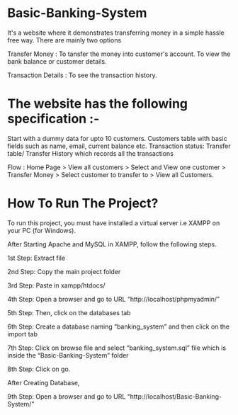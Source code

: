# Basic-Banking-System

It's a website where it demonstrates transferring money in a simple hassle free way. There are mainly two options 

Transfer Money : To tansfer the money into customer's account. To view the bank balance or customer details. 

Transaction Details : To see the transaction history.

# The website has the following specification :- 
Start with a dummy data for upto 10 customers. Customers table with basic fields such as name, email, current balance etc. Transaction status: Transfer table/ Transfer History which records all the transactions

Flow : Home Page > View all customers > Select and View one customer > Transfer Money > Select customer to transfer to > View all Customers.

# How To Run The Project?
To run this project, you must have installed a virtual server i.e XAMPP on your PC (for Windows).

After Starting Apache and MySQL in XAMPP, follow the following steps.

1st Step: Extract file

2nd Step: Copy the main project folder

3rd Step: Paste in xampp/htdocs/

4th Step: Open a browser and go to URL “http://localhost/phpmyadmin/”

5th Step: Then, click on the databases tab

6th Step: Create a database naming “banking_system” and then click on the import tab

7th Step: Click on browse file and select “banking_system.sql” file which is inside the “Basic-Banking-System” folder

8th Step: Click on go.

After Creating Database,

9th Step: Open a browser and go to URL “http://localhost/Basic-Banking-System/”
